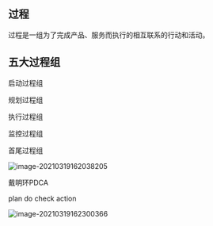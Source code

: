 ## 过程

过程是一组为了完成产品、服务而执行的相互联系的行动和活动。



## 五大过程组

启动过程组

规划过程组

执行过程组

监控过程组

首尾过程组

![image-20210319162038205](C:/Users/Administrator/AppData/Roaming/Typora/typora-user-images/image-20210319162038205.png)

戴明环PDCA

plan do check action





![image-20210319162300366](C:/Users/Administrator/AppData/Roaming/Typora/typora-user-images/image-20210319162300366.png)